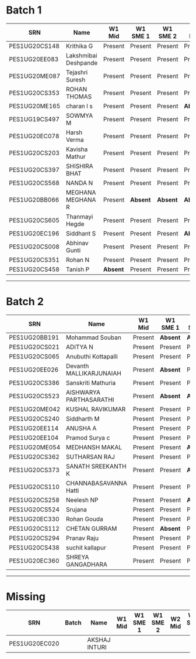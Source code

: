 Batch 1
=======

| SRN           | Name                 | W1 Mid     | W1 SME 1   | W1 SME 2   | W2 Mid     | W2 SME 1   | W2 SME 2   | W3 Mid     | W3 SME |
|---------------|----------------------|------------|------------|------------|------------|------------|------------|------------|--------|
| PES1UG20CS148 | Krithika G           | Present    | Present    | Present    | Present    | Present    | Present    | Present    |        |
| PES1UG20EE083 | Lakshmibai Deshpande | Present    | Present    | Present    | Present    | Present    | Present    | Present    |        |
| PES1UG20ME087 | Tejashri Suresh      | Present    | Present    | Present    | Present    | Present    | Present    | Present    |        |
| PES1UG20CS353 | ROHAN THOMAS         | Present    | Present    | Present    | Present    | Present    | Present    | Present    |        |
| PES1UG20ME165 | charan l s           | Present    | Present    | Present    | **Absent** | Present    | **Absent** | **Absent** |        |
| PES1UG19CS497 | SOWMYA M             | Present    | Present    | Present    | Present    | Present    | Present    | Present    |        |
| PES1UG20EC078 | Harsh Verma          | Present    | Present    | Present    | Present    | **Absent** | **Absent** | Present    |        |
| PES1UG20CS203 | Kavisha Mathur       | Present    | Present    | Present    | Present    | Present    | Present    | Present    |        |
| PES1UG20CS397 | SHISHIRA BHAT        | Present    | Present    | Present    | Present    | Present    | Present    | Present    |        |
| PES1UG20CS568 | NANDA N              | Present    | Present    | Present    | Present    | Present    | Present    | Present    |        |
| PES1UG20BB066 | MEGHANA MEGHANA R    | Present    | **Absent** | **Absent** | **Absent** | **Absent** | **Absent** | **Absent** |        |
| PES1UG20CS605 | Thanmayi Hegde       | Present    | Present    | Present    | Present    | Present    | Present    | Present    |        |
| PES1UG20EC196 | Siddhant S           | Present    | Present    | Present    | **Absent** | Present    | Present    | **Absent** |        |
| PES1UG20CS008 | Abhinav Gunti        | Present    | Present    | Present    | Present    | Present    | Present    | **Absent** |        |
| PES1UG20CS351 | Rohan N              | Present    | Present    | Present    | Present    | Present    | Present    | Present    |        |
| PES1UG20CS458 | Tanish P             | **Absent** | Present    | Present    | Present    | **Absent** | **Absent** | Present    |        |

---

Batch 2
=======

| SRN           | Name                    | W1 Mid  | W1 SME 1   | W1 SME 2   | W2 Mid     | W2 SME 1   | W2 SME 2   | W3 Mid | W3 SME |
|---------------|-------------------------|---------|------------|------------|------------|------------|------------|--------|--------|
| PES1UG20BB191 | Mohammad Souban         | Present | **Absent** | **Absent** | **Absent** | **Absent** | **Absent** |        |        |
| PES1UG20CS021 | ADITYA N                | Present | Present    | Present    | Present    | Present    | Present    |        |        |
| PES1UG20CS065 | Anubuthi Kottapalli     | Present | Present    | Present    | Present    | Present    | Present    |        |        |
| PES1UG20EE026 | Devanth MALLIKARJUNAIAH | Present | **Absent** | Present    | Present    | Present    | Present    |        |        |
| PES1UG20CS386 | Sanskriti Mathuria      | Present | Present    | Present    | Present    | Present    | Present    |        |        |
| PES1UG20CS523 | AISHWARYA PARTHASARATHI | Present | **Absent** | **Absent** | **Absent** | **Absent** | Present    |        |        |
| PES1UG20ME042 | KUSHAL RAVIKUMAR        | Present | Present    | Present    | Present    | Present    | Present    |        |        |
| PES1UG20CS240 | Siddharth M             | Present | Present    | Present    | Present    | Present    | Present    |        |        |
| PES1UG20EE114 | ANUSHA A                | Present | Present    | Present    | Present    | Present    | Present    |        |        |
| PES1UG20EE104 | Pramod Surya c          | Present | Present    | Present    | **Absent** | Present    | **Absent** |        |        |
| PES1UG20ME054 | MEDHANSH MAKAL          | Present | Present    | **Absent** | Present    | Present    | Present    |        |        |
| PES1UG20CS362 | SUTHARSAN RAJ           | Present | Present    | Present    | Present    | Present    | **Absent** |        |        |
| PES1UG20CS373 | SANATH SREEKANTH K      | Present | Present    | **Absent** | Present    | Present    | **Absent** |        |        |
| PES1UG20CS110 | CHANNABASAVANNA Hatti   | Present | Present    | Present    | Present    | Present    | Present    |        |        |
| PES1UG20CS258 | Neelesh NP              | Present | Present    | **Absent** | Present    | Present    | Present    |        |        |
| PES1UG20CS524 | Srujana                 | Present | Present    | Present    | Present    | Present    | **Absent** |        |        |
| PES1UG20EC330 | Rohan Gouda             | Present | Present    | Present    | Present    | Present    | **Absent** |        |        |
| PES1UG20CS112 | CHETAN GURRAM           | Present | **Absent** | Present    | Present    | **Absent** | **Absent** |        |        |
| PES1UG20CS294 | Pranav Raju             | Present | Present    | Present    | Present    | **Absent** | **Absent** |        |        |
| PES1UG20CS438 | suchit kallapur         | Present | Present    | Present    | Present    | Present    | Present    |        |        |
| PES1UG20EC360 | SHREYA GANGADHARA       | Present | Present    | Present    | Present    | Present    | Present    |        |        |

---

Missing
=======

| SRN           | Batch | Name          | W1 Mid | W1 SME 1 | W1 SME 2 | W2 Mid | W2 SME 1 | W2 SME 2 | W3 Mid | W3 SME |
|---------------|-------|---------------|--------|----------|----------|--------|----------|----------|--------|--------|
| PES1UG20EC020 |       | AKSHAJ INTURI |        |          |          |        |          |          |        |        |
